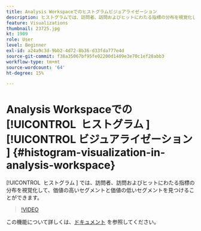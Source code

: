 ```yaml
---
title: Analysis Workspaceでのヒストグラムビジュアライゼーション
description: ヒストグラムでは、訪問者、訪問およびヒットにわたる指標の分布を視覚化して、価値の高いセグメントと価値の低いセグメントを見つけることができます。
feature: Visualizations
thumbnail: 23725.jpg
kt: 1909
role: User
level: Beginner
exl-id: a24a9c3d-9bb2-4d72-8b36-d33fda777e4d
source-git-commit: f38a35067bf95fe02200d1409e3e70c1ef28abb3
workflow-type: tm+mt
source-wordcount: '64'
ht-degree: 15%

---
```


# Analysis Workspaceでの [!UICONTROL &#x200B; ヒストグラム &#x200B;][!UICONTROL &#x200B; ビジュアライゼーション &#x200B;] {#histogram-visualization-in-analysis-workspace}

[!UICONTROL &#x200B; ヒストグラム &#x200B;] では、訪問者、訪問およびヒットにわたる指標の分布を視覚化して、価値の高いセグメントと価値の低いセグメントを見つけることができます。

>[!VIDEO](https://video.tv.adobe.com/v/41500/?quality=12&learn=on&captions=jpn)

この機能について詳しくは、[ドキュメント](https://experienceleague.adobe.com/docs/analytics/analyze/analysis-workspace/visualizations/histogram.html?lang=ja) を参照してください。
